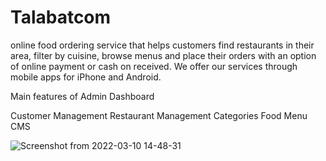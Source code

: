 # Talabatcom

online food ordering service that helps customers find restaurants in their area, filter by cuisine, browse menus and place their orders with an option of online payment or cash on received. We offer our services through mobile apps for iPhone and Android.


Main features of Admin Dashboard

Customer Management
Restaurant Management
Categories
Food Menu
CMS



![Screenshot from 2022-03-10 14-48-31](https://user-images.githubusercontent.com/18228917/157665016-198c4322-a218-4454-8b21-73bebc4442a7.png)
